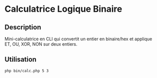 # Calculatrice Logique Binaire

## Description
Mini-calculatrice en CLI qui convertit un entier en binaire/hex et applique ET, OU, XOR, NON sur deux entiers.

## Utilisation
```bash
php bin/calc.php 5 3
